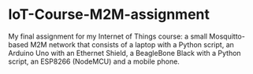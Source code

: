 # IoT-Course-M2M-assignment
My final assignment for my Internet of Things course: a small Mosquitto-based M2M network that consists of a laptop with a Python script, an Arduino Uno with an Ethernet Shield, a BeagleBone Black with a Python script, an ESP8266 (NodeMCU) and a mobile phone.
